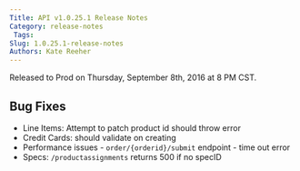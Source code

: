```yaml
---
Title: API v1.0.25.1 Release Notes
Category: release-notes
 Tags: 
Slug: 1.0.25.1-release-notes
Authors: Kate Reeher
---
```


Released to Prod on Thursday, September 8th, 2016 at 8 PM CST.

## Bug Fixes
- Line Items: Attempt to patch product id should throw error
- Credit Cards: should validate on creating
- Performance issues - `order/{orderid}/submit` endpoint - time out error
- Specs: `/productassignments` returns 500 if no specID